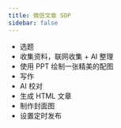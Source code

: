 ```yaml
---
title: 微信文章 SOP
sidebar: false
---
```


- 选题
- 收集资料，联网收集 +  AI 整理
- 使用 PPT 绘制一张精美的配图
- 写作
- AI 校对
- 生成 HTML 文章
- 制作封面图
- 设置定时发布